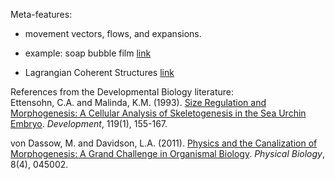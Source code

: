 Meta-features:

* movement vectors, flows, and expansions.

* example: soap bubble film  [link](https://en.wikipedia.org/wiki/Soap_bubble)

* Lagrangian Coherent Structures  [link](https://en.wikipedia.org/wiki/Lagrangian_coherent_structure)

References from the Developmental Biology literature:  
Ettensohn, C.A. and Malinda, K.M. (1993). [Size Regulation and Morphogenesis: A Cellular Analysis of Skeletogenesis in the Sea Urchin Embryo](https://pubmed.ncbi.nlm.nih.gov/8275852/). _Development_, 119(1), 155-167.  

von Dassow, M. and Davidson, L.A. (2011). [Physics and the Canalization of Morphogenesis: A Grand Challenge in Organismal Biology](https://pubmed.ncbi.nlm.nih.gov/21750364/). _Physical Biology_, 8(4), 045002.  
